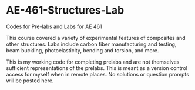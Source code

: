 # AE-461-Structures-Lab
Codes for Pre-labs and Labs for AE 461


This course covered a variety of experimental features of composites and other structures. Labs include carbon fiber manufacturing and testing, beam buckling, photoelasticity, bending and torsion, and more. 

This is my working code for completing prelabs and are not themselves sufficient representations of the prelabs. This is meant as a version control access for myself when in remote places. No solutions or question prompts will be posted here. 
